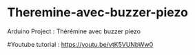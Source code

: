 # Theremine-avec-buzzer-piezo
Arduino Project : Thérémine avec buzzer piezo 

#Youtube tutorial : https://youtu.be/vtK5VUNbWw0
